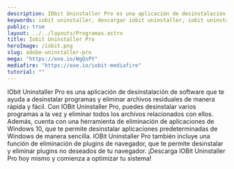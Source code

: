 ```yaml
---
description: IObit Uninstaller Pro es una aplicación de desinstalación de software que te ayuda a desinstalar programas y eliminar archivos residuales de manera rápida y fácil.
keywords: iobit uninstaller, descargar iobit uninstaller, iobit uninstaller gratis, iobit uninstaller para descargar, descargar iobit uninstaller en español, iobit uninstaller español, iobit uninstaller descarga, descargar iobit uninstaller gratis, iobit uninstaller para windows, iobit uninstaller para mac, iobit uninstaller para linux, software de desinstalación, aplicación de desinstalación, herramientas de desinstalación, iobit uninstaller descargar gratis, descargar iobit uninstaller full, iobit uninstaller full, iobit uninstaller full gratis
public: true
layout: ../../layouts/Programas.astro
title: Iobit Uninstaller Pro
heroImage: /iobit.png
slug: adobe-uninstaller-pro
mega: "https://exe.io/WgQsPY"
mediafire: "https://exe.io/iobit-mediafire"
tutorial: ""
---
```


IObit Uninstaller Pro es una aplicación de desinstalación de software que te ayuda a desinstalar programas y eliminar archivos residuales de manera rápida y fácil. Con IOBit Uninstaller Pro, puedes desinstalar varios programas a la vez y eliminar todos los archivos relacionados con ellos. Además, cuenta con una herramienta de eliminación de aplicaciones de Windows 10, que te permite desinstalar aplicaciones predeterminadas de Windows de manera sencilla. IOBit Uninstaller Pro también incluye una función de eliminación de plugins de navegador, que te permite desinstalar y eliminar plugins no deseados de tu navegador. ¡Descarga IOBit Uninstaller Pro hoy mismo y comienza a optimizar tu sistema!
